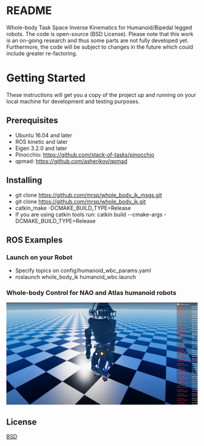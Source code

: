 # README
Whole-body Task Space Inverse Kinematics for Humanoid/Bipedal legged robots. The code is open-source (BSD License). Please note that this work is an on-going research and thus some parts are not fully developed yet. Furthermore, the code will be subject to changes in the future which could include greater re-factoring.


# Getting Started
These instructions will get you a copy of the project up and running on your local machine for development and testing purposes.

## Prerequisites
* Ubuntu 16.04 and later
* ROS kinetic and later
* Eigen 3.2.0 and later
* Pinocchio: https://github.com/stack-of-tasks/pinocchio
* qpmad: https://github.com/asherikov/qpmad

## Installing
* git clone https://github.com/mrsp/whole_body_ik_msgs.git
* git clone https://github.com/mrsp/whole_body_ik.git
* catkin_make -DCMAKE_BUILD_TYPE=Release 
* If you are using catkin tools run: catkin build  --cmake-args -DCMAKE_BUILD_TYPE=Release 

## ROS Examples
### Launch on your Robot 
* Specify topics on config/humanoid_wbc_params.yaml
* roslaunch whole_body_ik humanoid_wbc.launch

### Whole-body Control for NAO and Atlas humanoid robots
[![YouTube Link](img/atlasWBC.png)  ](https://www.youtube.com/watch?v=NjRICIC1yZE)

## License
[BSD](LICENSE) 

